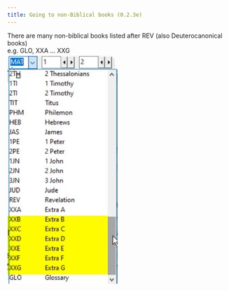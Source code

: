 ```yaml
---
title: Going to non-Biblical books (0.2.3e)
---
```

There are many non-biblical books listed after REV (also Deuterocanonical books)  
e.g. GLO, XXA … XXG  
![](../media/d890dc76a9de006128df41487dd658f7.jpg)
